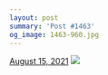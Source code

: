 ```yaml
---
layout: post
summary: 'Post #1463'
og_image: 1463-960.jpg
---
```


<p>
  <time>
    <a href="/1463">August 15, 2021</a>
  </time>
  <a href="/1463">
    <img src="{{ site.assets_url }}/1463-480.jpg" srcset="{{ site.assets_url }}/1463-240.jpg 240w, {{ site.assets_url }}/1463-480.jpg 480w, {{ site.assets_url }}/1463-720.jpg 720w, {{ site.assets_url }}/1463-960.jpg 960w" sizes="(min-width: 700px) 50vw, calc(100vw - 2rem)" />
  </a>
</p>
